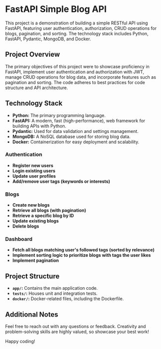 # FastAPI Simple Blog API

This project is a demonstration of building a simple RESTful API using FastAPI, featuring user authentication, authorization, CRUD operations for blogs, pagination, and sorting. The technology stack includes Python, FastAPI, Pydantic, MongoDB, and Docker.

## Project Overview

The primary objectives of this project were to showcase proficiency in FastAPI, implement user authentication and authorization with JWT, manage CRUD operations for blog data, and incorporate features such as pagination and sorting. The code adheres to best practices for code structure and API architecture.

## Technology Stack

- **Python:** The primary programming language.
- **FastAPI:** A modern, fast (high-performance), web framework for building APIs with Python.
- **Pydantic:** Used for data validation and settings management.
- **MongoDB:** A NoSQL database used for storing blog data.
- **Docker:** Containerization for easy deployment and scalability.

### Authentication

- **Register new users**
- **Login existing users**
- **Update user profiles**
- **Add/remove user tags (keywords or interests)**

### Blogs

- **Create new blogs**
- **Retrieve all blogs (with pagination)**
- **Retrieve a specific blog by ID**
- **Update existing blogs**
- **Delete blogs**

### Dashboard

- **Fetch all blogs matching user's followed tags (sorted by relevance)**
- **Implement sorting logic to prioritize blogs with tags the user likes**
- **Implement pagination**



## Project Structure

- **`app/`:** Contains the main application code.
- **`tests/`:** Houses unit and integration tests.
- **`docker/`:** Docker-related files, including the Dockerfile.


## Additional Notes

Feel free to reach out with any questions or feedback. Creativity and problem-solving skills are highly valued, so showcase your best work!

Happy coding!
